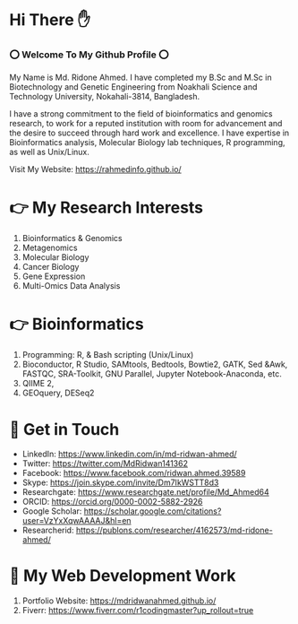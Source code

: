# Hi There ✋

### ⭕ Welcome To My Github Profile ⭕ 
 My Name is Md. Ridone Ahmed. I have completed my B.Sc and M.Sc in Biotechnology and Genetic Engineering from Noakhali Science and Technology University, Nokahali-3814, Bangladesh. 
 
I have a strong commitment to the field of bioinformatics and genomics research, to work for a reputed institution with room for advancement and the desire to succeed through hard work and excellence. I have expertise in Bioinformatics analysis, Molecular Biology lab techniques, R programming, as well as Unix/Linux.

Visit My Website: https://rahmedinfo.github.io/


# 👉 My Research Interests
1. Bioinformatics & Genomics
2. Metagenomics
3. Molecular Biology
4. Cancer Biology
5. Gene Expression 
6. Multi-Omics Data Analysis

# 👉 Bioinformatics 
1. Programming: R, & Bash scripting (Unix/Linux)
2. Bioconductor, R Studio, SAMtools, Bedtools, Bowtie2, GATK, Sed &Awk, FASTQC, SRA-Toolkit, GNU Parallel, Jupyter Notebook-Anaconda, etc. 
3. QIIME 2, 
4. GEOquery, DESeq2

# 💢 Get in Touch
* LinkedIn: https://www.linkedin.com/in/md-ridwan-ahmed/
* Twitter: https://twitter.com/MdRidwan141362
* Facebook: https://www.facebook.com/ridwan.ahmed.39589
* Skype: https://join.skype.com/invite/Dm7IkWSTT8d3
* Researchgate: https://www.researchgate.net/profile/Md_Ahmed64
* ORCID: https://orcid.org/0000-0002-5882-2926
* Google Scholar: https://scholar.google.com/citations?user=VzYxXqwAAAAJ&hl=en
* Researcherid: https://publons.com/researcher/4162573/md-ridone-ahmed/

# 💢 My Web Development Work
1. Portfolio Website: https://mdridwanahmed.github.io/
2. Fiverr: https://www.fiverr.com/r1codingmaster?up_rollout=true

